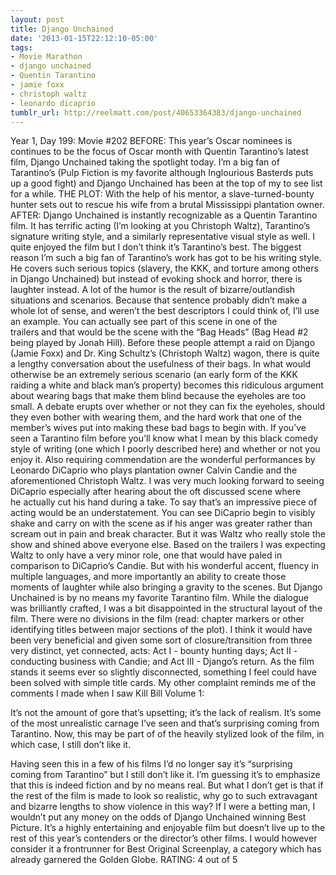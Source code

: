 ```yaml
---
layout: post
title: Django Unchained
date: '2013-01-15T22:12:10-05:00'
tags:
- Movie Marathon
- django unchained
- Quentin Tarantino
- jamie foxx
- christoph waltz
- leonardo dicaprio
tumblr_url: http://reelmatt.com/post/40653364383/django-unchained
---
```

Year 1, Day 199: Movie #202
BEFORE: This year’s Oscar nominees is continues to be the focus of Oscar month with Quentin Tarantino’s latest film, Django Unchained taking the spotlight today. I’m a big fan of Tarantino’s (Pulp Fiction is my favorite although Inglourious Basterds puts up a good fight) and Django Unchained has been at the top of my to see list for a while.
THE PLOT: With the help of his mentor, a slave-turned-bounty hunter sets out to rescue his wife from a brutal Mississippi plantation owner.
AFTER: Django Unchained is instantly recognizable as a Quentin Tarantino film. It has terrific acting (I’m looking at you Christoph Waltz), Tarantino’s signature writing style, and a similarly representative visual style as well. I quite enjoyed the film but I don’t think it’s Tarantino’s best.
The biggest reason I’m such a big fan of Tarantino’s work has got to be his writing style. He covers such serious topics (slavery, the KKK, and torture among others in Django Unchained) but instead of evoking shock and horror, there is laughter instead. A lot of the humor is the result of bizarre/outlandish situations and scenarios. Because that sentence probably didn’t make a whole lot of sense, and weren’t the best descriptors I could think of, I’ll use an example. You can actually see part of this scene in one of the trailers and that would be the scene with the “Bag Heads” (Bag Head #2 being played by Jonah Hill). Before these people attempt a raid on Django (Jamie Foxx) and Dr. King Schultz’s (Christoph Waltz) wagon, there is quite a lengthy conversation about the usefulness of their bags. In what would otherwise be an extremely serious scenario (an early form of the KKK raiding a white and black man’s property) becomes this ridiculous argument about wearing bags that make them blind because the eyeholes are too small. A debate erupts over whether or not they can fix the eyeholes, should they even bother with wearing them, and the hard work that one of the member’s wives put into making these bad bags to begin with. If you’ve seen a Tarantino film before you’ll know what I mean by this black comedy style of writing (one which I poorly described here) and whether or not you enjoy it.
Also requiring commendation are the wonderful performances by Leonardo DiCaprio who plays plantation owner Calvin Candie and the aforementioned Christoph Waltz. I was very much looking forward to seeing DiCaprio especially after hearing about the oft discussed scene where he actually cut his hand during a take. To say that’s an impressive piece of acting would be an understatement. You can see DiCaprio begin to visibly shake and carry on with the scene as if his anger was greater rather than scream out in pain and break character. But it was Waltz who really stole the show and shined above everyone else. Based on the trailers I was expecting Waltz to only have a very minor role, one that would have paled in comparison to DiCaprio’s Candie. But with his wonderful accent, fluency in multiple languages, and more importantly an ability to create those moments of laughter while also bringing a gravity to the scenes.
But Django Unchained is by no means my favorite Tarantino film. While the dialogue was brilliantly crafted, I was a bit disappointed in the structural layout of the film. There were no divisions in the film (read: chapter markers or other identifying titles between major sections of the plot). I think it would have been very beneficial and given some sort of closure/transition from three very distinct, yet connected, acts: Act I - bounty hunting days; Act II - conducting business with Candie; and Act III - Django’s return. As the film stands it seems ever so slightly disconnected, something I feel could have been solved with simple title cards. My other complaint reminds me of the comments I made when I saw Kill Bill Volume 1:

It’s not the amount of gore that’s upsetting; it’s the lack of realism. It’s some of the most unrealistic carnage I’ve seen and that’s surprising coming from Tarantino. Now, this may be part of of the heavily stylized look of the film, in which case, I still don’t like it.

Having seen this in a few of his films I’d no longer say it’s “surprising coming from Tarantino” but I still don’t like it. I’m guessing it’s to emphasize that this is indeed fiction and by no means real. But what I don’t get is that if the rest of the film is made to look so realistic, why go to such extravagant and bizarre lengths to show violence in this way?
If I were a betting man, I wouldn’t put any money on the odds of Django Unchained winning Best Picture. It’s a highly entertaining and enjoyable film but doesn’t live up to the rest of this year’s contenders or the director’s other films. I would however consider it a frontrunner for Best Original Screenplay, a category which has already garnered the Golden Globe.
RATING: 4 out of 5
